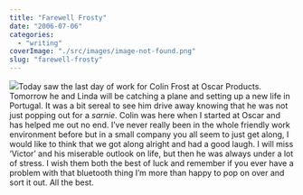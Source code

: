 ```yaml
---
title: "Farewell Frosty"
date: "2006-07-06"
categories: 
  - "writing"
coverImage: "./src/images/image-not-found.png"
slug: "farewell-frosty"
---
```


[![](/images/180062180_8596ea29e5_m.jpg)](http://flickr.com/photos/70011121@N00/180062180 "IMG_3240.JPG")Today saw the last day of work for Colin Frost at Oscar Products. Tomorrow he and Linda will be catching a plane and setting up a new life in Portugal. It was a bit sereal to see him drive away knowing that he was not just popping out for a _sarnie_. Colin was here when I started at Oscar and has helped me out no end. I’ve never really been in the whole friendly work environment before but in a small company you all seem to just get along, I would like to think that we got along alright and had a good laugh. I will miss ‘Victor’ and his miserable outlook on life, but then he was always under a lot of stress. I wish them both the best of luck and remember if you ever have a problem with that bluetooth thing I’m more than happy to pop on over and sort it out. All the best.
